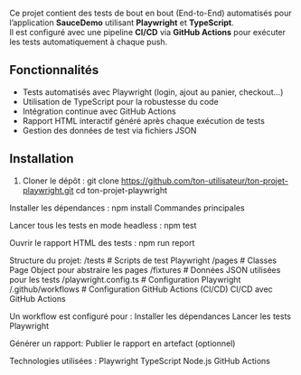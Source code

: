 
Ce projet contient des tests de bout en bout (End-to-End) automatisés pour l’application **SauceDemo** utilisant **Playwright** et **TypeScript**.  
Il est configuré avec une pipeline **CI/CD** via **GitHub Actions** pour exécuter les tests automatiquement à chaque push.

## Fonctionnalités

- Tests automatisés avec Playwright (login, ajout au panier, checkout…)
- Utilisation de TypeScript pour la robustesse du code
- Intégration continue avec GitHub Actions
- Rapport HTML interactif généré après chaque exécution de tests
- Gestion des données de test via fichiers JSON

## Installation

1. Cloner le dépôt :
git clone https://github.com/ton-utilisateur/ton-projet-playwright.git
cd ton-projet-playwright

Installer les dépendances :
npm install
Commandes principales

Lancer tous les tests en mode headless :
npm test

Ouvrir le rapport HTML des tests :
npm run report

Structure du projet:
/tests           # Scripts de test Playwright
/pages           # Classes Page Object pour abstraire les pages
/fixtures        # Données JSON utilisées pour les tests
/playwright.config.ts  # Configuration Playwright
/.github/workflows # Configuration GitHub Actions (CI/CD)
CI/CD avec GitHub Actions

Un workflow est configuré pour :
Installer les dépendances
Lancer les tests Playwright

Générer un rapport:
Publier le rapport en artefact (optionnel)

Technologies utilisées :
Playwright
TypeScript
Node.js
GitHub Actions

